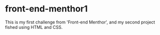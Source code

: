 # front-end-menthor1
This is my first challenge from 'Front-end Menthor', and my second project fished using HTML and CSS.
